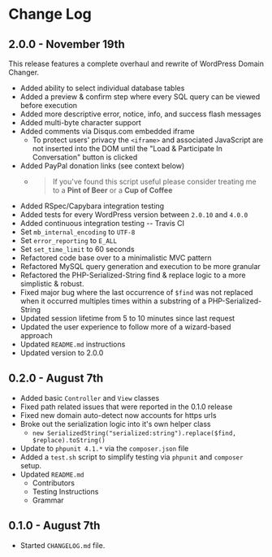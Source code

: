 # Change Log

## 2.0.0 - November 19th

This release features a complete overhaul and rewrite of WordPress Domain Changer.

* Added ability to select individual database tables
* Added a preview & confirm step where every SQL query can be viewed before execution
* Added more descriptive error, notice, info, and success flash messages
* Added multi-byte character support
* Added comments via Disqus.com embedded iframe
    * To protect users' privacy the `<iframe>` and associated JavaScript are not inserted into the DOM until the "Load & Participate In Conversation" button is clicked
* Added PayPal donation links (see context below)
    * > If you've found this script useful please consider treating me to a **Pint of Beer** or a **Cup of Coffee**
* Added RSpec/Capybara integration testing
* Added tests for every WordPress version between `2.0.10` and `4.0.0`
* Added continuous integration testing -- Travis CI
* Set `mb_internal_encoding` to `UTF-8`
* Set `error_reporting` to `E_ALL`
* Set `set_time_limit` to 60 seconds
* Refactored code base over to a minimalistic MVC pattern
* Refactored MySQL query generation and execution to be more granular
* Refactored the PHP-Serialized-String find & replace logic to a more simplistic & robust.
* Fixed major bug where the last occurrence of `$find` was not replaced when it occurred multiples times within a substring of a PHP-Serialized-String
* Updated session lifetime from 5 to 10 minutes since last request
* Updated the user experience to follow more of a wizard-based approach
* Updated `README.md` instructions
* Updated version to 2.0.0

## 0.2.0 - August 7th

* Added basic `Controller` and `View` classes
* Fixed path related issues that were reported in the 0.1.0 release
* Fixed new domain auto-detect now accounts for https urls
* Broke out the serialization logic into it's own helper class
    * `new SerializedString("serialized:string").replace($find, $replace).toString()`
* Update to `phpunit 4.1.*` via the `composer.json` file
* Added a `test.sh` script to simplify testing via `phpunit` and `composer` setup.
* Updated `README.md`
    * Contributors
    * Testing Instructions
    * Grammar

## 0.1.0 - August 7th

* Started `CHANGELOG.md` file.

